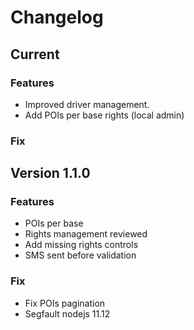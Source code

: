 # Changelog
## Current
### Features
* Improved driver management.
* Add POIs per base rights (local admin)
### Fix
## Version 1.1.0
### Features
* POIs per base
* Rights management reviewed
* Add missing rights controls
* SMS sent before validation
### Fix
* Fix POIs pagination
* Segfault nodejs 11.12

